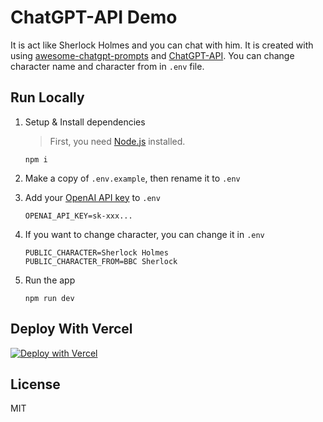 # ChatGPT-API Demo
It is act like Sherlock Holmes and you can chat with him. It is created with using [awesome-chatgpt-prompts](https://github.com/f/awesome-chatgpt-prompts) and [ChatGPT-API](https://platform.openai.com/docs/guides/chat). You can change character name and character from in `.env` file.

## Run Locally

1. Setup & Install dependencies

    > First, you need [Node.js](https://nodejs.org/) installed.

    ```shell
    npm i
    ```

2. Make a copy of `.env.example`, then rename it to `.env`
3. Add your [OpenAI API key](https://platform.openai.com/account/api-keys) to `.env`
    ```
    OPENAI_API_KEY=sk-xxx...
    ```
4. If you want to change character, you can change it in `.env`
    ```
    PUBLIC_CHARACTER=Sherlock Holmes
    PUBLIC_CHARACTER_FROM=BBC Sherlock
    ```
5. Run the app
    ```shell
    npm run dev
    ```
    
## Deploy With Vercel

[![Deploy with Vercel](https://vercel.com/button)](https://vercel.com/new/clone?repository-url=https%3A%2F%2Fgithub.com%2Femreisik95%2Fsherlock&env=OPENAI_API_KEY&envDescription=OpenAI%20API%20Key&envLink=https%3A%2F%2Fplatform.openai.com%2Faccount%2Fapi-keys&env=PUBLIC_CHARACTER&envDescription=Public%20Character%20Name&envLink=https%3A%2F%2Fgithub.com%2Femreisik95%2Fsherlock%2Fblob%2Fmain%2FREADME.md&env=PUBLIC_CHARACTER_FROM&envDescription=Public%20Character%20From&envLink=https%3A%2F%2Fgithub.com%2Femreisik95%2Fsherlock%2Fblob%2Fmain%2FREADME.md&project-name=sherlock&repo-name=sherlock)

## License

MIT
